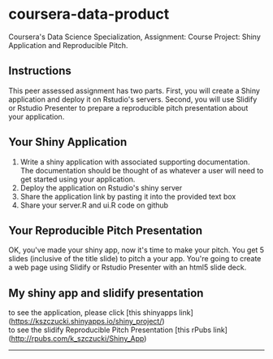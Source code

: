 # coursera-data-product

Coursera's Data Science Specialization, Assignment: Course Project: Shiny Application and Reproducible Pitch.

## Instructions  ##

This peer assessed assignment has two parts. First, you will create a Shiny application and deploy it on Rstudio's servers. Second, you will use Slidify or Rstudio Presenter to prepare a reproducible pitch presentation about your application.

## Your Shiny Application ##

1. Write a shiny application with associated supporting documentation. The documentation should be thought of as whatever a user will need to get started using your application.
2. Deploy the application on Rstudio's shiny server
3. Share the application link by pasting it into the provided text box
4. Share your server.R and ui.R code on github

## Your Reproducible Pitch Presentation ##

OK, you've made your shiny app, now it's time to make your pitch. You get 5 slides (inclusive of the title slide) to pitch a your app. You're going to create a web page using Slidify or Rstudio Presenter with an html5 slide deck.    

## My shiny app and slidify presentation ##   

to see the application, please click [this shinyapps link] (https://kszczucki.shinyapps.io/shiny_project/)    
to see the slidify Reproducible Pitch Presentation [this rPubs link] (http://rpubs.com/k_szczucki/Shiny_App) 



----------
